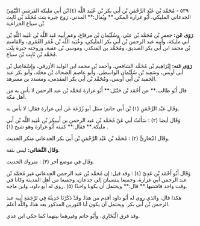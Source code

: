 ٥٣٩٠ - مُحَمَّد بْن عَبْد الرَّحْمَنِ بْن أَبي بكر بْن عُبَيد اللَّه (٤)ابْن أَبي مليكة القرشي التَّيْمِيّ الجدعاني المليكي، أَبُو غرارة المكي،** ويُقال:** المدني، زوج جبرة بنت مُحَمَّد بْن ثَابِت بْن سباع الخزاعية.

**رَوَى عَن:** جعفر بْن مُحَمَّد بْن علي، وسُلَيْمان بْن مرقاع، وعم أبيه عَبد اللَّه بْن عُبَيد اللَّهِ بْن أَبي مليكة، وأبيه عبد الرحمن بْن أَبي بكر المليكي، وعُبَيد اللَّه بْن عُمَر العُمَري، والقاسم بْن محمد ابن أَبي بكر الصديق، ومُحَمَّد بن المنكدر، وموسى بْن عقبة، وزوجته جبرة بِنْت مُحَمَّد بْن ثَابِت بْن سباع.

**رَوَى عَنه:** إِبْرَاهِيم بْن مُحَمَّد الشافعي، وأحمد بْن محمد ابن الوليد الأزرقي، وإِسْمَاعِيل بْن أَبي أويس، وسَعِيد بْن سُلَيْمان الواسطي، وأبو عاصم الضحاك بْن مخلد، وأبو بكر عبد الحميد بْن أَبي أويس، ومُحَمَّد بْن أَبي بكر المقدمي، ومسدد بن مسرهد.

قال أَبُو طالب،** عن أَحْمَد بْن حَنْبَل:** أَبُو غرارة مُحَمَّد بْن عبد الرحمن لا بأس به من أهل مكة.

وَقَال عَبْد الرَّحْمَنِ (١) بْن أَبي حاتم: سئل أبو زُرْعَة عَن أبي غرارة فقال: لا بأس به.

وَقَال أيضا (٢) : سَأَلتُ أبي عَنْ مُحَمَّد بْن عبد الرحمن بن أَبيبكر بْن عُبَيد اللَّه بْن أَبي مليكة.** فقال:** كنيته أَبُو غرارة وهو شيخ (١) .

وقَال البُخارِيُّ (٢) : مُحَمَّد بْن عَبْد الرَّحْمَنِ بْن أَبي بكر الجدعاني منكر الحديث.

**وَقَال النَّسَائي:** ليس بثقة.

وَقَال في موضع آخر (٣) : متروك الحديث.

وَقَال أَبُو أَحْمَد بْن عَدِيّ (٤) : وقد قيل: إن مُحَمَّد بْن عبد الرحمن الجدعاني غير مُحَمَّد بْن عبد الرحمن أبي غرارة، وجميعا ينتسبان إلى جدعان، وجميعا من أهل المدينة وكانا في وقت واحد فاشتبها.** قال:** ويحتمل أن يكونا واحدًا (٥) .روى له أبو داود، وابن ماجه.

هكذا قال، والذي روى له أَبُو داود أقدم من هذا. وقَدْ ذَكَرْنَا حَدِيثَهُ فِي تَرْجَمَةِ أبيه عبد الرحمن بْن أَبي بكر. ويحتمل أن يكون أبا الثورين المذكور بعد هذا، واللَّه أعلم.

وقد فرق الْبُخَارِي، وأَبُو حاتم وغيرهما بينهما كما حكى ابن عدي.